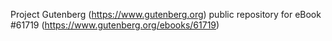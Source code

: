 Project Gutenberg (https://www.gutenberg.org) public repository for eBook #61719 (https://www.gutenberg.org/ebooks/61719)
